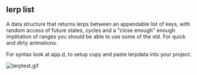 ## lerp list
A data structure that returns lerps between an appendable list of keys, with random access of future states, cycles and a "close enough" enough implitation of ranges you should be able to use some of the std. For quick and dirty animations.

For syntax look at app.d, to setup copy and paste lerpdata into your project.

 ![lerptest.gif](./lerptest.gif)